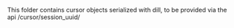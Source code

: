 This folder contains cursor objects serialized with dill, to be provided via the api /cursor/session_uuid/ 